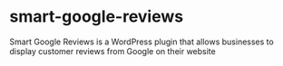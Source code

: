 # smart-google-reviews
Smart Google Reviews is a WordPress plugin that allows businesses to display customer reviews from Google on their website
